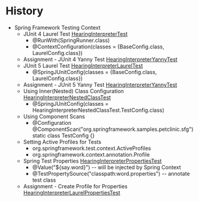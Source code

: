 # History

* Spring Framework Testing Context
    * JUnit 4 Laurel Test [HearingInterpreterTest](src/test/java/org/springframework/samples/petclinic/sfg/junit4/HearingInterpreterTest.java)
        * @RunWith(SpringRunner.class)
        * @ContextConfiguration(classes = {BaseConfig.class, LaurelConfig.class})
    * Assignment - JUnit 4 Yanny Test [HearingInterpreterYannyTest](src/test/java/org/springframework/samples/petclinic/sfg/junit4/HearingInterpreterYannyTest.java)
    * JUnit 5 Laurel Test [HearingInterpreterLaurelTest](src/test/java/org/springframework/samples/petclinic/sfg/junit5/HearingInterpreterLaurelTest.java)
        * @SpringJUnitConfig(classes = {BaseConfig.class, LaurelConfig.class})
    * Assignment - JUnit 5 Yanny Test [HearingInterpreterYannyTest](src/test/java/org/springframework/samples/petclinic/sfg/junit5/HearingInterpreterYannyTest.java)
    * Using Inner(Nested) Class Configuration [HearingInterpreterNestedClassTest](src/test/java/org/springframework/samples/petclinic/sfg/junit5/HearingInterpreterNestedClassTest.java)
        * @SpringJUnitConfig(classes = HearingInterpreterNestedClassTest.TestConfig.class)
    * Using Component Scans
        * @Configuration @ComponentScan("org.springframework.samples.petclinic.sfg") static class TestConfig {}
    * Setting Active Profiles for Tests
        * org.springframework.test.context.ActiveProfiles
        * org.springframework.context.annotation.Profile
    * Spring Test Properties [HearingInterpreterPropertiesTest](src/test/java/org/springframework/samples/petclinic/sfg/junit5/HearingInterpreterPropertiesTest.java)
        * @Value("${say.word}") -- will be injected by Spring Context
        * @TestPropertySource("classpath:word.properties")  -- annotate test class
    * Assignment - Create Profile for Properties [HearingInterpreterLaurelPropertiesTest](src/test/java/org/springframework/samples/petclinic/sfg/junit5/HearingInterpreterLaurelPropertiesTest.java)
